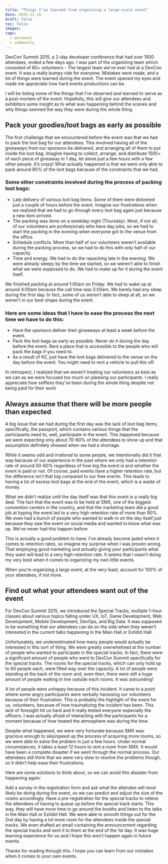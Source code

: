 ```yaml
---
title: "Things I’ve learned from organizing a large-scale event"
date: 2015-11-16
draft: false
toc: false
images:
tags:
  - personal
  - community
---
```


DevCon Summit 2015, a 2-day developer conference that had over 1500 attendees, ended a few days ago. I was part of the organizing team which consisted of 60+ volunteers - The largest team we’ve ever had at a DevCon event. It was a really bumpy ride for everyone. Mistakes were made, and a lot of things were learned during the event. The event opened my eyes and made me appreciate how hard events productions can be.

I will be listing some of the things that I’ve observed and learned to serve as a post-mortem of the event. Hopefully, this will give our attendees and exhibitors some insight as to what was happening behind the scenes and why things seemed the way they were during the whole thing.

## Pack your goodies/loot bags as early as possible

The first challenge that we encountered before the event was that we had to pack the loot bag for our attendees. This involved having all of the giveaways from our sponsors be delivered, and arranging all of them to put inside the loot bag. Imagine having to collect, arrange, and distribute 1500+ of each piece of giveaway in 1 day, let alone just a few hours with a few other people. It’s crazy! What actually happened is that we were only able to pack around 80% of the loot bags because of the constraints that we had.

### Some other constraints involved during the process of packing loot bags:

- Late delivery of various loot bag items. Some of them were delivered just a couple of hours before the event. Imagine our frustrations when we realized that we had to go through every loot bag again just because a new item arrived.
- The packing was done on a weekday night (Thursday). Most, if not all, of our volunteers are professionals who have day jobs, so we had to start the packing in the evening when everyone got to the venue from the office.
- Schedule conflicts. More than half of our volunteers weren’t available during the packing process, so we had to do this with only half of our capacity.
- Time and energy. We had to do the repacking late in the evening. We were already sleepy by the time we started, so we weren’t able to finish what we were supposed to do. We had to make up for it during the event itself.

We finished packing at around 1:00am on Friday. We had to wake up at around 4:00am because the call time was 5:00am. We barely had any sleep during the first day. In fact, some of us weren’t able to sleep at all, so we weren’t in our best shape during the event.

### Here are some ideas that I have to ease the process the next time we have to do this:

- Have the sponsors deliver their giveaways at least a week before the event.
- Pack the loot bags as early as possible. Never do it during the day before the event. Rent a place that is accessible to the people who will pack the bags if you need to.
- As a result of #2, just have the loot bags delivered to the venue on the day before the event. You might need to rent a vehicle to pull this off.

In retrospect, I realized that we weren’t treating our volunteers as best as we can as we were focused too much on pleasing our participants. I really appreciate how selfless they’ve been during the whole thing despite not being paid for their work

## Always assume that there will be more people than expected

A big issue that we had during the first day was the lack of loot bag items, specifically, the passport, which contains various things that the participants need to, well, participate in the event. This happened because we were expecting only about 70-80% of the attendees to show up and that assumption definitely showed when we had a shortage.

While it seems odd and irrational to some people, we intentionally did it that way because of our experience in the past where we only had a retention rate of around 50-60% regardless of how big the event is and whether the event is paid or not. Of course, paid events have a higher retention rate, but the difference isn’t that big compared to our free events. This leads to having a lot of excess loot bags at the end of the event, which is a waste of money.

What we didn’t realize until the day itself was that this event is a really big deal. The fact that the event was to be held at SMX, one of the biggest convention centers in the country, and that the marketing team did a good job at hyping the event led to a very high retention rate of more than 90%. We even had a bunch of people who wanted to walk-in on the day itself just because they saw the event on social media and wanted to know what was up. We’ve never had this happen before

This is actually a good problem to have. I’ve already become jaded when it comes to retention rates, so imagine my surprise when I was proven wrong. That employing good marketing and actually giving your participants what they want will lead to a very high retention rate. It seems that I wasn’t doing my very best when it comes to organizing my own little events.

When you’re organizing a large event, at the very least, account for 100% of your attendees, if not more.

## Find out what your attendees want out of the event

For DevCon Summit 2015, we introduced the Special Tracks, multiple 1-hour classes about various topics falling under UX, IoT, Game Development, Web Development, Mobile Development, DevOps, and Big Data. It was supposed to be something that our attendees can do on the side when they weren’t interested in the current talks happening in the Main Hall or Exhibit Hall.

Unfortunately, we underestimated how many people would actually be interested in this sort of thing. We were greatly overwhelmed at the number of people who wanted to participate in the special tracks. In fact, there were a significant amount of people who went to DevCon Summit specifically for the special tracks. The rooms for the special tracks, which can only hold up to 60 people each, were filled way over the capacity. A lot of people were standing at the back of the room and, even then, there were still a huge amount of people waiting in line outside each rooms. It was astounding!

A lot of people were unhappy because of this incident. It came to a point where some angry participants were verbally harassing our volunteers because of their frustration. This is probably the highlight of the event for us, volunteers, because of how traumatizing the incident has been. This lack of foresight hit us hard and it really tested everyone especially the officers. I was actually afraid of interacting with the participants for a moment because of how heated the atmosphere was during the time.

Despite what happened, we were very fortunate because SMX was gracious enough to skip/speed up the process of acquiring more rooms, so we were able to solve the problem in just a few hours. Under normal circumstances, it takes a least 12 hours to rent a room from SMX. It would have been a complete disaster if we went through the normal process. Our attendees still think that we were very slow to resolve the problems though, so it didn’t help ease their frustrations.

Here are some solutions to think about, so we can avoid this disaster from happening again:

Add a survey in the registration form and ask what the attendee will most likely be doing during the event, so we can predict and adjust the size of the rooms accordingly.
Have a pre-registration for the special tracks to relieve the attendees of having to queue up before the special track starts. This way, they will have more time to go around the booths and listen to the talks in the Main Hall or Exhibit Hall.
We were able to smooth things out for the 2nd day by having a lot more room for the attendees inside the special tracks. We even drafted an email containing the announcement regarding the special tracks and sent it to them at the end of the 1st day. It was huge learning experience for us and I hope this won’t happen again in future events.

Thanks for reading through this. I hope you can learn from our mistakes when it comes to your own events.
